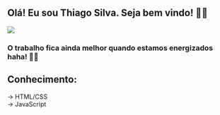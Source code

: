 ## Olá! Eu sou Thiago Silva. Seja bem vindo! 🐱‍👤
<img src="https://github.com/Thiagzz/Thiagzz/image/_9e313917-1d82-41b3-862c-eae1349490d6.jpeg](https://github.com/Thiagzz/Thiagzz/blob/main/image/_9e313917-1d82-41b3-862c-eae1349490d6.jpeg">

### O trabalho fica ainda melhor quando estamos energizados haha! 🍕🍕 </br>

## Conhecimento: </br>
-> HTML/CSS </br>
-> JavaScript </br>
